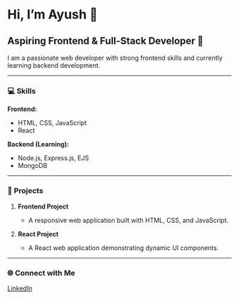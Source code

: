 # Hi, I’m Ayush 👋
## Aspiring Frontend & Full-Stack Developer 🚀

I am a passionate web developer with strong frontend skills and currently learning backend development.

---

### 💻 Skills

**Frontend:**  
- HTML, CSS, JavaScript  
- React

**Backend (Learning):**  
- Node.js, Express.js, EJS  
- MongoDB

---

### 📂 Projects

1. **Frontend Project**  
   - A responsive web application built with HTML, CSS, and JavaScript.

2. **React Project**  
   - A React web application demonstrating dynamic UI components.

---

### 🌐 Connect with Me

[LinkedIn](https://www.linkedin.com/in/ayush-singh-7ab461302?utm_source=share&utm_campaign=share_via&utm_content=profile&utm_medium=android_app)


<!--
**Ayush-web-code/Ayush-web-code** is a ✨ _special_ ✨ repository because its `README.md` (this file) appears on your GitHub profile.

Here are some ideas to get you started:

- 🔭 I’m currently working on ...
- 🌱 I’m currently learning ...
- 👯 I’m looking to collaborate on ...
- 🤔 I’m looking for help with ...
- 💬 Ask me about ...
- 📫 How to reach me: ...
- 😄 Pronouns: ...
- ⚡ Fun fact: ...
-->
